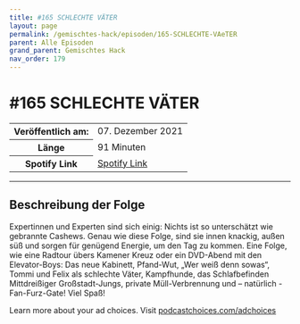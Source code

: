 ```yaml
---
title: #165 SCHLECHTE VÄTER
layout: page
permalink: /gemischtes-hack/episoden/165-SCHLECHTE-VAeTER
parent: Alle Episoden
grand_parent: Gemischtes Hack
nav_order: 179
---
```


# #165 SCHLECHTE VÄTER
<table class="resp-table dcf-table dcf-table-responsive dcf-table-bordered dcf-table-striped dcf-w-100%">
                    <tbody>
                        <tr>
                            <th scope="row">Veröffentlich am:</th>
                            <td data-label="Veröffentlich am:">07. Dezember 2021</td>
                        </tr>
                        <tr>
                            <th scope="row">Länge </th>
                            <td data-label="Länge ">91 Minuten</td>
                        </tr><tr>
                                <th scope="row">Spotify Link</th>
                                <td data-label="Spotify Link"><a href="https://open.spotify.com/episode/2WgTRdfjEPMwnKrMi8KQtL">Spotify Link</a></td>
                            </tr></tbody>
                </table>

***

## Beschreibung der Folge

<div>
<p>Expertinnen und Experten sind sich einig: Nichts ist so unterschätzt wie gebrannte Cashews. Genau wie diese Folge, sind sie innen knackig, außen süß und sorgen für genügend Energie, um den Tag zu kommen. Eine Folge, wie eine Radtour übers Kamener Kreuz oder ein DVD-Abend mit den Elevator-Boys: Das neue Kabinett, Pfand-Wut, „Wer weiß denn sowas“, Tommi und Felix als schlechte Väter, Kampfhunde, das Schlafbefinden Mittdreißiger Großstadt-Jungs, private Müll-Verbrennung und – natürlich - Fan-Furz-Gate! Viel Spaß!</p><p> </p><p>Learn more about your ad choices. Visit <a href="https://podcastchoices.com/adchoices">podcastchoices.com/adchoices</a></p>  
</div>

